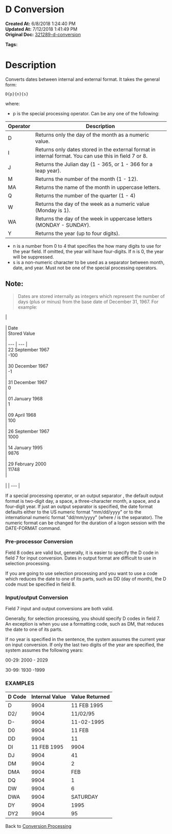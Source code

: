 # D Conversion

**Created At:** 6/8/2018 1:24:40 PM  
**Updated At:** 7/12/2018 1:41:49 PM  
**Original Doc:** [321289-d-conversion](https://docs.jbase.com/46351-conversion-processing/321289-d-conversion)  

**Tags:**
<badge text='date conversion' vertical='middle' />

# Description 

Converts dates between internal and external format. It takes the general form:

```
D{p}{n}{s}
```

where:

- p is the special processing operator. Can be any one of the following:

| Operator<br> |  Description<br> |
| --- | --- |
| D<br> | Returns only the day of the month as a numeric value.<br> |
| I<br> | Returns only dates stored in the external format in internal format. You can use this in field 7 or 8.<br> |
| J<br> | Returns the Julian day (1 - 365, or 1 - 366 for a leap year).<br> |
| M<br> | Returns the number of the month (1 - 12).<br> |
| MA<br> | Returns the name of the month in uppercase letters.<br> |
| Q<br> | Returns the number of the quarter (1 - 4)<br> |
| W<br> | Returns the day of the week as a numeric value (Monday is 1).<br> |
| WA<br> | Returns the day of the week in uppercase letters (MONDAY - SUNDAY).<br> |
| Y<br> | Returns the year (up to four digits).<br> |
- n is a number from 0 to 4 that specifies the how many digits to use for the year field. If omitted, the year will have four-digits. If n is 0, the year will be suppressed.
- s is a non-numeric character to be used as a separator between month, date, and year. Must not be one of the special processing operators.




## Note: 


> Dates are stored internally as integers which represent the number of days (plus or minus) from the base date of December 31, 1967. For example:



| <br><br>| Date<br> | Stored Value<br> |<br>| --- | --- |<br>| 22 September 1967<br> | -100<br> |<br>| 30 December 1967<br> | -1<br> |<br>| 31 December 1967<br> | 0<br> |<br>| 01 January 1968<br> | 1<br> |<br>| 09 April 1968<br> | 100<br> |<br>| 26 September 1967<br> | 1000<br> |<br>| 14 January 1995<br> | 9876<br> |<br>| 29 February 2000<br> | 11748<br> |<br><br> |
| --- |


If a special processing operator, or an output separator , the default output format is two-digit day, a space, a three-character month, a space, and a four-digit year. If just an output separator is specified, the date format defaults either to the US numeric format "mm/dd/yyyy" or to the international numeric format "dd/mm/yyyy" (where / is the separator). The numeric format can be changed for the duration of a logon session with the DATE-FORMAT command.



### Pre-processor Conversion 

Field 8 codes are valid but, generally, it is easier to specify the D code in field 7 for input conversion. Dates in output format are difficult to use in selection processing.

If you are going to use selection processing and you want to use a code which reduces the date to one of its parts, such as DD (day of month), the D code must be specified in field 8.



### Input/output Conversion 

Field 7 input and output conversions are both valid.

Generally, for selection processing, you should specify D codes in field 7. An exception is when you use a formatting code, such as DM, that reduces the date to one of its parts.

If no year is specified in the sentence, the system assumes the current year on input conversion. If only the last two digits of the year are specified, the system assumes the following years:

00-29: 2000 - 2029

30-99: 1930 -1999



### EXAMPLES


| D Code | Internal Value | Value Returned |
| --- | --- | --- |
| D | 9904 | 11 FEB 1995 |
| D2/ | 9904 | 11/02/95 |
| D- | 9904 | 11-02-1995 |
| D0 | 9904 | 11 FEB |
| DD | 9904 | 11 |
| DI | 11 FEB 1995 | 9904 |
| DJ | 9904 | 41 |
| DM | 9904 | 2 |
| DMA | 9904 | FEB |
| DQ | 9904 | 1 |
| DW | 9904 | 6 |
| DWA | 9904 | SATURDAY |
| DY | 9904 | 1995 |
| DY2 | 9904 | 95 |




Back to [Conversion Processing](321577-conversion-processing)

